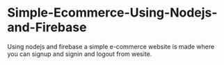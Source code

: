 # Simple-Ecommerce-Using-Nodejs-and-Firebase
Using nodejs and firebase a simple e-commerce website is made where you can signup and signin and logout from wesite.

